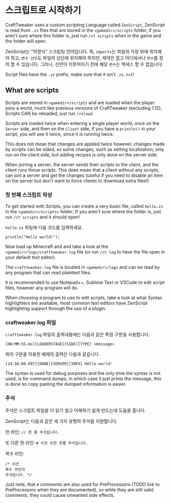 # 스크립트로 시작하기

CraftTweaker uses a custom scripting Language called `ZenScript`, ZenScript is read from `.zs` files that are stored in the `<gamedir>/scripts` folder, if you aren't sure where this folder is, just run `/ct scripts` when in the game and the folder will open.

ZenScript는 "하향식" 스크립팅 언어입니다. 즉, `imports`는 파일의 가장 위에 위치해야 하고, `변수 선언`도 파일의 상단에 위치해야 하지만, 제약은 없고 어디에서나 `변수`를 정의 할 수 있습니다. 그러나, 선언이 이루어지기 전에 해당 `변수`는 액세스 할 수 없습니다.


Script files have the `.zs` prefix, make sure that it isn't `.zs.txt`!

## What are scripts

Scripts are stored in `<gamedir>/scripts` and are loaded when the player joins a world, much like previous versions of CraftTweaker (excluding 1.12), Scripts CAN be reloaded, just run `/reload`.

Scripts are loaded twice when entering a single player world, once on the `Server` side, and then on the `Client` side, if you have a `println()` in your script, you will see it twice, since it is running twice.

This does not mean that changes are applied twice however, changes made by scripts can be sided, so some changes, such as setting localization, only run on the client side, but adding recipes is only done on the server side.

When joining a server, the server sends their scripts to the client, and the client runs those scripts. This does mean that a client without any scripts, can join a server and get the changes (useful if you need to disable an item on the server but don't want to force clients to download extra files!)


### 첫 번째 스크립트 작성

To get started with Scripts, you can create a very basic file, called `hello.zs` in the `<gamedir>/scripts>` folder; If you aren't sure where the folder is, just run `/ct scripts` and it should open!

`hello.zs` 파일에 다음 코드를 입력하세요.

```zenscript
println("Hello world!");
```

Now load up Minecraft and and take a look at the `<gamedir>/logs/crafttweaker.log` file (or run `/ct log` to have the file open in your default text editor).

The `crafttweaker.log` file is located in `<gamedir>/logs` and can be read by any program that can read plaintext files.

It is recommended to use Notepad++, Sublime Text or VSCode to edit script files, however any program will do.

When choosing a program to use to edit scripts, take a look at what Syntax highlighters are available, most common text editors have ZenScript highlighting support through the use of a plugin.



### craftweaker.log 파일

`crafttweaker.log` 파일의 출력내용에는 다음과 같은 특정 구문을 사용합니다.

```
[HH:MM:SS.ms][LOADERSTAGE][SIDE][TYPE] <message>
```

위이 구문을 이용한 예제의 출력은 다음과 같습니다.

```
[14:58:06.697][DONE][SERVER][INFO] Hello world!
```

The syntax is used for debug purposes and the only time the syntax is not used, is for command dumps, in which case it just prints the message, this is done so copy pasting the dumped information is easier.

### 주석

주석은 스크립트 파일을 더 읽기 쉽고 이해하기 쉽게 만드는데 도움을 줍니다.

ZenScript는 다음과 같은 세 가지 유형의 주석을 지원합니다.

한 라인: `// 한 줄 주석입니다.`

또 다른 한 라인: `# 이것 또한 한줄 주석입니다.`

복수 라인:
```
/* 이건
복수 라인의
주석입니다. */
```

Just note, that `#` comments are also used for PreProcessors (TODO link to PreProcessors when they are documented), so while they are still valid comments, they could cause unwanted side effects. 